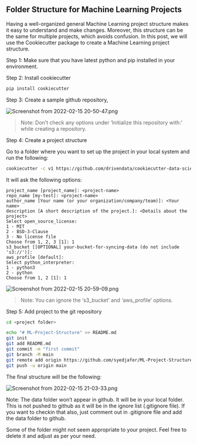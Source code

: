## Folder Structure for Machine Learning Projects

Having a well-organized general Machine Learning project structure makes it easy to understand and make changes. Moreover, this structure can be the same for multiple projects, which avoids confusion. In this post, we will use the Cookiecutter package to create a Machine Learning project structure.

Step 1: Make sure that you have latest python and pip installed in your environment.

Step 2: Install cookiecutter

```bash
pip install cookiecutter
```

Step 3: Create a sample github repository, 

![Screenshot from 2022-02-15 20-50-47.png](https://cdn.hashnode.com/res/hashnode/image/upload/v1644938478676/28K2wc6XZ.png)

> Note: Don’t check any options under ‘Initialize this repository with:’ while creating a repository.

Step 4: Create a project structure

Go to a folder where you want to set up the project in your local system and run the following:

```bash
cookiecutter -c v1 https://github.com/drivendata/cookiecutter-data-science
```

It will ask the following options:

```
project_name [project_name]: <project-name>
repo_name [my-test]: <project-name>
author_name [Your name (or your organization/company/team)]: <Your name>
description [A short description of the project.]: <Details about the project>
Select open_source_license:
1 - MIT
2 - BSD-3-Clause
3 - No license file
Choose from 1, 2, 3 [1]: 1
s3_bucket [[OPTIONAL] your-bucket-for-syncing-data (do not include 's3://')]:
aws_profile [default]:
Select python_interpreter:
1 - python3
2 - python
Choose from 1, 2 [1]: 1
```

![Screenshot from 2022-02-15 20-59-09.png](https://cdn.hashnode.com/res/hashnode/image/upload/v1644938974373/PH4RdIyfV.png)

> Note: You can ignore the ‘s3_bucket’ and ‘aws_profile’ options.

Step 5: Add project to the git repository

```bash
cd <project folder>

echo "# ML-Project-Structure" >> README.md
git init
git add README.md
git commit -m "first commit"
git branch -M main
git remote add origin https://github.com/syedjafer/ML-Project-Structure.git
git push -u origin main

```

The final structure will be the following:


![Screenshot from 2022-02-15 21-03-33.png](https://cdn.hashnode.com/res/hashnode/image/upload/v1644939233037/2xXdm5UbA.png)

Note: The data folder won’t appear in github. It will be in your local folder. This is not pushed to github as it will be in the ignore list (.gitignore file). If you want to checkin that also, just comment out in .gitignore file and add the data folder to github.

Some of the folder might not seem appropriate to your project. Feel free to delete it and adjust as per your need. 

